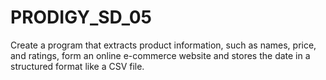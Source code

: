# PRODIGY_SD_05
Create a program that extracts product information, such as names, price, and ratings, form an online e-commerce website and stores the date in a structured format like a CSV file.
